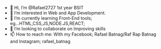 - 👋 Hi, I’m @Rafael2727 1st year BSIT 
- 👀 I’m interested in Web and App Development.
- 🌱 I’m currently learning Front-End tools; eg...HTML,CSS,JS,NODE.JS,REACT;
- 💞️ I’m looking to collaborate on Improving skills
- 📫 How to reach me: With my Facebook; Rafael Batnag/Raf Rap Batnag  and Instagram; rafael_batnag


